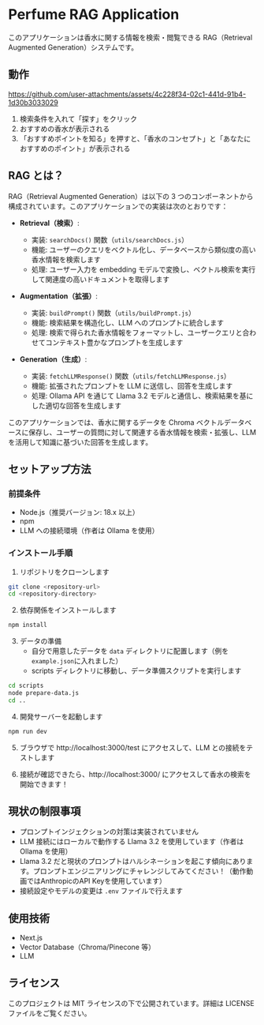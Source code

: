 # Perfume RAG Application

このアプリケーションは香水に関する情報を検索・閲覧できる RAG（Retrieval Augmented Generation）システムです。

## 動作
https://github.com/user-attachments/assets/4c228f34-02c1-441d-91b4-1d30b3033029

1. 検索条件を入れて「探す」をクリック
2. おすすめの香水が表示される
3. 「おすすめポイントを知る」を押すと、「香水のコンセプト」と「あなたにおすすめのポイント」が表示される

## RAG とは？

RAG（Retrieval Augmented Generation）は以下の 3 つのコンポーネントから構成されています。このアプリケーションでの実装は次のとおりです：

- **Retrieval（検索）**:

  - 実装: `searchDocs()` 関数（`utils/searchDocs.js`）
  - 機能: ユーザーのクエリをベクトル化し、データベースから類似度の高い香水情報を検索します
  - 処理: ユーザー入力を embedding モデルで変換し、ベクトル検索を実行して関連度の高いドキュメントを取得します

- **Augmentation（拡張）**:

  - 実装: `buildPrompt()` 関数（`utils/buildPrompt.js`）
  - 機能: 検索結果を構造化し、LLM へのプロンプトに統合します
  - 処理: 検索で得られた香水情報をフォーマットし、ユーザークエリと合わせてコンテキスト豊かなプロンプトを生成します

- **Generation（生成）**:
  - 実装: `fetchLLMResponse()` 関数（`utils/fetchLLMResponse.js`）
  - 機能: 拡張されたプロンプトを LLM に送信し、回答を生成します
  - 処理: Ollama API を通じて Llama 3.2 モデルと通信し、検索結果を基にした適切な回答を生成します

このアプリケーションでは、香水に関するデータを Chroma ベクトルデータベースに保存し、ユーザーの質問に対して関連する香水情報を検索・拡張し、LLM を活用して知識に基づいた回答を生成します。

## セットアップ方法

### 前提条件

- Node.js（推奨バージョン: 18.x 以上）
- npm
- LLM への接続環境（作者は Ollama を使用）

### インストール手順

1. リポジトリをクローンします

```bash
git clone <repository-url>
cd <repository-directory>
```

2. 依存関係をインストールします

```bash
npm install
```

3. データの準備
   - 自分で用意したデータを `data` ディレクトリに配置します（例を`example.json`に入れました）
   - scripts ディレクトリに移動し、データ準備スクリプトを実行します

```bash
cd scripts
node prepare-data.js
cd ..
```

4. 開発サーバーを起動します

```bash
npm run dev
```

5. ブラウザで http://localhost:3000/test にアクセスして、LLM との接続をテストします

6. 接続が確認できたら、http://localhost:3000/ にアクセスして香水の検索を開始できます！

## 現状の制限事項

- プロンプトインジェクションの対策は実装されていません
- LLM 接続にはローカルで動作する Llama 3.2 を使用しています（作者は Ollama を使用）
- Llama 3.2 だと現状のプロンプトはハルシネーションを起こす傾向にあります。プロンプトエンジニアリングにチャレンジしてみてください！（動作動画ではAnthropicのAPI Keyを使用しています）
- 接続設定やモデルの変更は `.env` ファイルで行えます

## 使用技術

- Next.js
- Vector Database（Chroma/Pinecone 等）
- LLM

## ライセンス

このプロジェクトは MIT ライセンスの下で公開されています。詳細は LICENSE ファイルをご覧ください。
